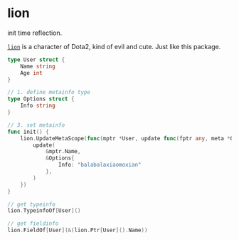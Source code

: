 # lion

init time reflection.

[`lion`](https://www.dota2.com/hero/lion) is a character of Dota2, kind of evil and cute. Just like this package.

```go
type User struct {
    Name string
    Age int
}

// 1. define metainfo type
type Options struct {
    Info string
}

// 3. set metainfo
func init() {
    lion.UpdateMetaScope(func(mptr *User, update func(fptr any, meta *Options)){
        update(
            &mptr.Name,
            &Options{
                Info: "balabalaxiaomoxian"
            },
        )
    })
}

// get typeinfo
lion.TypeinfoOf[User]()

// get fieldinfo
lion.FieldOf[User](&(lion.Ptr[User]().Name))
```
